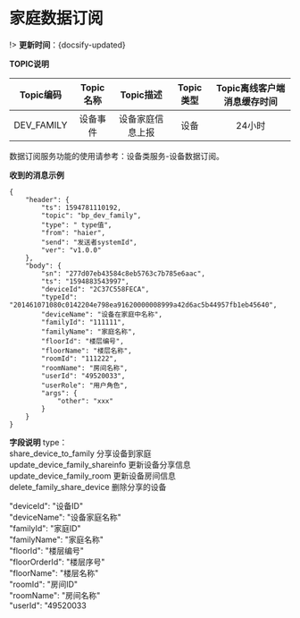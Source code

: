 # 家庭数据订阅

!> **更新时间**：{docsify-updated} 



 **TOPIC说明**

|**Topic编码**|**Topic名称** |**Topic描述** |**Topic类型** |**Topic离线客户端消息缓存时间** |  
| :-------------:|:-------------:|:-------------:| :-------------:|:-------------:|  
|DEV_FAMILY|	设备事件|	设备家庭信息上报|设备|24小时|

 
数据订阅服务功能的使用请参考：设备类服务-设备数据订阅。





**收到的消息示例**

```
{
    "header": {
        "ts": 1594781110192, 
        "topic": "bp_dev_family", 
        "type": " type值", 
        "from": "haier", 
        "send": "发送者systemId", 
        "ver": "v1.0.0"
    }, 
    "body": {
        "sn": "277d07eb43584c8eb5763c7b785e6aac", 
        "ts": "1594883543997", 
        "deviceId": "2C37C558FECA", 
        "typeId": "201461071080c0142204e798ea91620000008999a42d6ac5b44957fb1eb45640", 
        "deviceName": "设备在家庭中名称", 
        "familyId": "111111", 
        "familyName": "家庭名称", 
        "floorId": "楼层编号", 
        "floorName": "楼层名称", 
        "roomId": "111222", 
        "roomName": "房间名称", 
        "userId": "49520033", 
        "userRole": "用户角色", 
        "args": {
            "other": "xxx"
        }
    }
}

```

**字段说明**
type：</br>
share_device_to_family 分享设备到家庭</br>
update_device_family_shareinfo 更新设备分享信息</br>
update_device_family_room 更新设备房间信息</br>
delete_family_share_device 删除分享的设备</br>


"deviceId": "设备ID"</br>
"deviceName": "设备家庭名称"</br>
"familyId": "家庭ID"</br>
"familyName": "家庭名称"</br>
"floorId": "楼层编号"</br>
"floorOrderId": "楼层序号"</br>
"floorName": "楼层名称"</br>
"roomId": "房间ID"</br>
"roomName": "房间名称"</br>
"userId": "49520033


